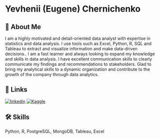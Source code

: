 
# Yevhenii (Eugene) Chernichenko


## 🚀 About Me
I am a highly motivated and detail-oriented data analyst with expertise in statistics and data analysis. I use tools such as Excel, Python, R, SQL and Tableau to extract and visualize information and make data-driven decisions.. I am a fast learner and always looking to expand my knowledge and skills in data analysis. I have excellent communication skills to clearly communicate my findings and recommendations to stakeholders. Glad to bring my analytical skills to a dynamic organization and contribute to the growth of the company through data analytics.


## 🔗 Links

[![linkedin](https://icons.iconarchive.com/icons/uiconstock/socialmedia/32/Linkedin-icon.png)](https://www.linkedin.com/in/slider2k/)
[![Kaggle](https://cdn.icon-icons.com/icons2/2699/PNG/32/kaggle_logo_icon_168473.png)](https://www.kaggle.com/slider2k)


## 🛠 Skills
Python, R, PostgreSQL, MongoDB, Tableau, Excel

